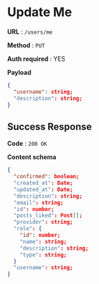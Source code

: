 # Update Me

**URL** : `/users/me`

**Method** : `PUT`

**Auth required** : YES

**Payload**

```json
{
  "username": string;
  "description": string;
}
```


## Success Response

**Code** : `200 OK`

**Content schema**

```json
{
  "confirmed": boolean;
  "created_at": Date;
  "updated_at": Date;
  "description": string;
  "email": string;
  "id": number;
  "posts_liked": Post[];
  "provider": string;
  "role": {
    "id": number;
    "name": string;
    "description": string;
    "type": string;
  }
  "username": string;
}
```
